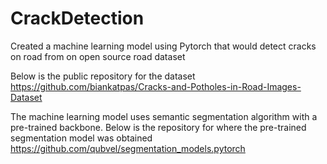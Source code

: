 # CrackDetection
Created a machine learning model using Pytorch that would detect cracks on road from on open source road dataset

Below is the public repository for the dataset
https://github.com/biankatpas/Cracks-and-Potholes-in-Road-Images-Dataset 

The machine learning model uses semantic segmentation algorithm with a pre-trained backbone. Below is the repository for where the pre-trained segmentation model was obtained
https://github.com/qubvel/segmentation_models.pytorch 

